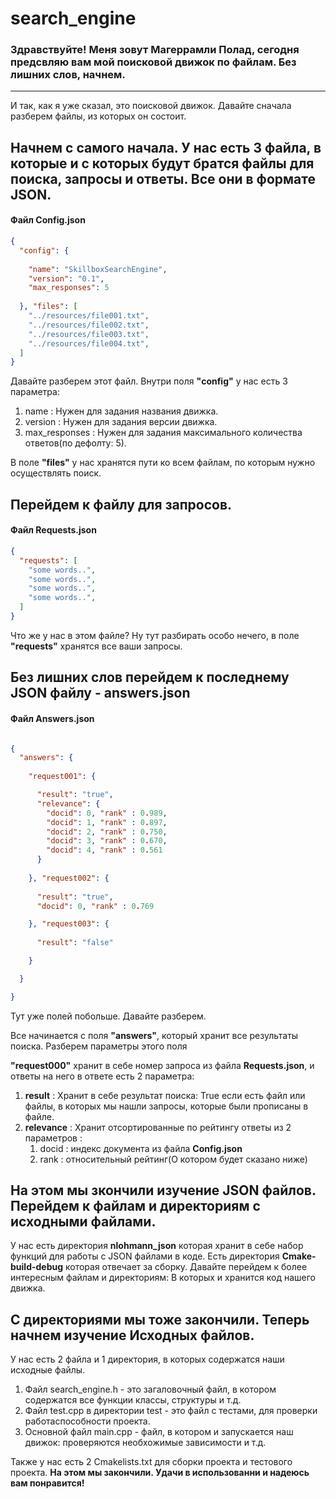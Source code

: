 # search_engine

### Здравствуйте! Меня зовут Магеррамли Полад, сегодня предсвляю вам мой поисковой движок по файлам. Без лишних слов, начнем.
---

И так, как я уже сказал, это поисковой движок. Давайте сначала разберем файлы, из которых он состоит.

Начнем с самого начала. У нас есть 3 файла, в которые и с которых будут братся файлы для поиска, запросы и ответы. Все они в формате JSON.
---
#### Файл Config.json
```json
{
  "config": {
  
    "name": "SkillboxSearchEngine",
    "version": "0.1",
    "max_responses": 5
  
  }, "files": [
    "../resources/file001.txt",
    "../resources/file002.txt",
    "../resources/file003.txt",
    "../resources/file004.txt",
  ]
}
```

Давайте разберем этот файл. Внутри поля **"config"** у нас есть 3 параметра:
1. name : Нужен для задания названия движка.
2. version : Нужен для задания версии движка.
3. max_responses : Нужен для задания максимального количества ответов(по дефолту: 5).


В поле **"files"** у нас хранятся пути ко всем файлам, по которым нужно осуществлять поиск.

Перейдем к файлу для **запросов**.
---
#### Файл Requests.json

```json 
{
  "requests": [
    "some words..",
    "some words..",
    "some words..",
    "some words..",
  ]
}
```

Что же у нас в этом файле? Ну тут разбирать особо нечего, в поле **"requests"** хранятся все ваши запросы.


Без лишних слов перейдем к последнему JSON файлу - **answers.json**
---
#### Файл Answers.json

```json

{
  "answers": {
  
    "request001": {

      "result": "true",
      "relevance": {
        "docid": 0, "rank" : 0.989,
        "docid": 1, "rank" : 0.897,
        "docid": 2, "rank" : 0.750,
        "docid": 3, "rank" : 0.670,
        "docid": 4, "rank" : 0.561
      }
    
    }, "request002": {
    
      "result": "true",
      "docid": 0, "rank" : 0.769

    }, "request003": {
    
      "result": "false"

    }

  }

}
```
Тут уже полей побольше. Давайте разберем.

Все начинается с поля **"answers"**, который хранит все результаты поиска. Разберем параметры этого поля

**"request000"** хранит в себе номер запроса из файла **Requests.json**, и ответы на него в ответе есть 2 параметра:
1. **result** : Хранит в себе результат поиска: True если есть файл или файлы, в которых мы нашли запросы, которые были прописаны в файле.
2. **relevance** : Хранит отсортированные по рейтингу ответы из 2 параметров :
   1. docid : индекс документа из файла **Config.json**
   2. rank : относительный рейтинг(О котором будет сказано ниже)
  
На этом мы зкончили изучение JSON файлов. Перейдем к файлам и директориям с исходными файлами.
---

У нас есть директория **nlohmann_json** которая хранит в себе набор функций для работы с JSON файлами в коде. Есть директория **Cmake-build-debug** которая отвечает за сборку. Давайте перейдем к более интересным файлам и директориям: В которых и хранится код нашего движка.

С директориями мы тоже закончили. Теперь начнем изучение Исходных файлов.
---

У нас есть 2 файла и 1 директория, в которых содержатся наши исходные файлы. 
1. Файл search_engine.h - это загаловочный файл, в котором содержатся все функции классы, структуры и т.д.
2. Файл test.cpp в директории test - это файл с тестами, для проверки работаспособности проекта.
3. Основной файл main.cpp - файл, в котором и запускается наш движок: проверяются необхожимые зависимости и т.д.

Также у нас есть 2 Cmakelists.txt для сборки проекта и тестового проекта. **На этом мы закончили. Удачи в использованни и надеюсь вам понравится!**
